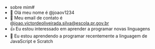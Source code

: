 - sobre mim#
- 👋 Olá meu nome é @joaov1234
- 👀 Meu email de contato é @joao.victordeoliveirada.silva@escola.pr.gov.br
- 👍 Eu estou interessado em aprender a programar novas linguagens
- 🌱 Eu estou aprendendo a programar recentemente a linguagem de JavaScript e Scratch
